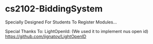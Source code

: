 # cs2102-BiddingSystem

Specially Designed For Students To Register Modules…

Special Thanks To:
LightOpenId: (We used it to implement nus open id)
https://github.com/iignatov/LightOpenID